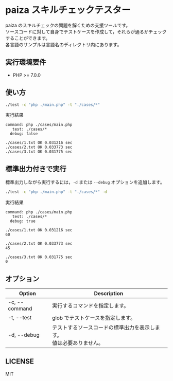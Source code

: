 # paiza スキルチェックテスター

paiza のスキルチェックの問題を解くための支援ツールです。  
ソースコードに対して自身でテストケースを作成して，それらが通るかチェックすることができます。  
各言語のサンプルは言語名のディレクトリ内にあります。

## 実行環境要件

- PHP >= 7.0.0

## 使い方

```sh
./test -c "php ./main.php" -t "./cases/*"
```

実行結果

```
command: php ./cases/main.php
   test: ./cases/*
  debug: false

./cases/1.txt OK 0.031216 sec
./cases/2.txt OK 0.033773 sec
./cases/3.txt OK 0.031775 sec
```

## 標準出力付きで実行

標準出力しながら実行するには，`-d` または `--debug` オプションを追加します。

```sh
./test -c "php ./main.php" -t "./cases/*" -d
```

実行結果

```
command: php ./cases/main.php
   test: ./cases/*
  debug: true

./cases/1.txt OK 0.031216 sec
60

./cases/2.txt OK 0.033773 sec
45

./cases/3.txt OK 0.031775 sec
0
```

## オプション

| Option        | Description                                                            |
| ------------- | ---------------------------------------------------------------------- |
| -c, --command | 実行するコマンドを指定します。                                         |
| -t, --test    | glob でテストケースを指定します。                                      |
| -d, --debug   | テストするソースコードの標準出力を表示します。<br>値は必要ありません。 |

## LICENSE

MIT
